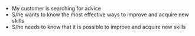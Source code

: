 * My customer is searching for advice
* S/he wants to know the most effective ways to improve and acquire new skills
* S/he needs to know that it is possible to improve and acquire new skills

